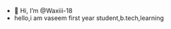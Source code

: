 - 👋 Hi, I’m @Waxiii-18
- hello,i am vaseem first year student,b.tech,learning

<!---
Waxiii-18/Waxiii-18 is a ✨ special ✨ repository because its `README.md` (this file) appears on your GitHub profile.
You can click the Preview link to take a look at your changes.
--->
